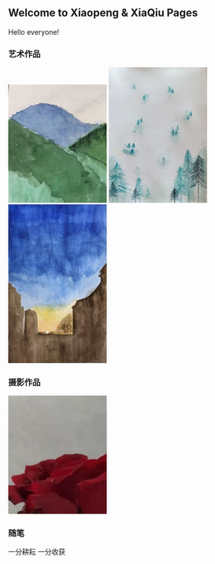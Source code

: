 ## Welcome to Xiaopeng & XiaQiu Pages

Hello everyone!


### 艺术作品

<img src="im_202003133.jpg" alt="drawing" width="200"/>
<img src="im_202003151.jpg" alt="drawing" width="200"/>
<img src="im_202003152.jpg" alt="drawing" width="200"/>

### 摄影作品

<img src="im_202003134.jpg" alt="drawing" width="200"/>

### 随笔

一分耕耘 一分收获
